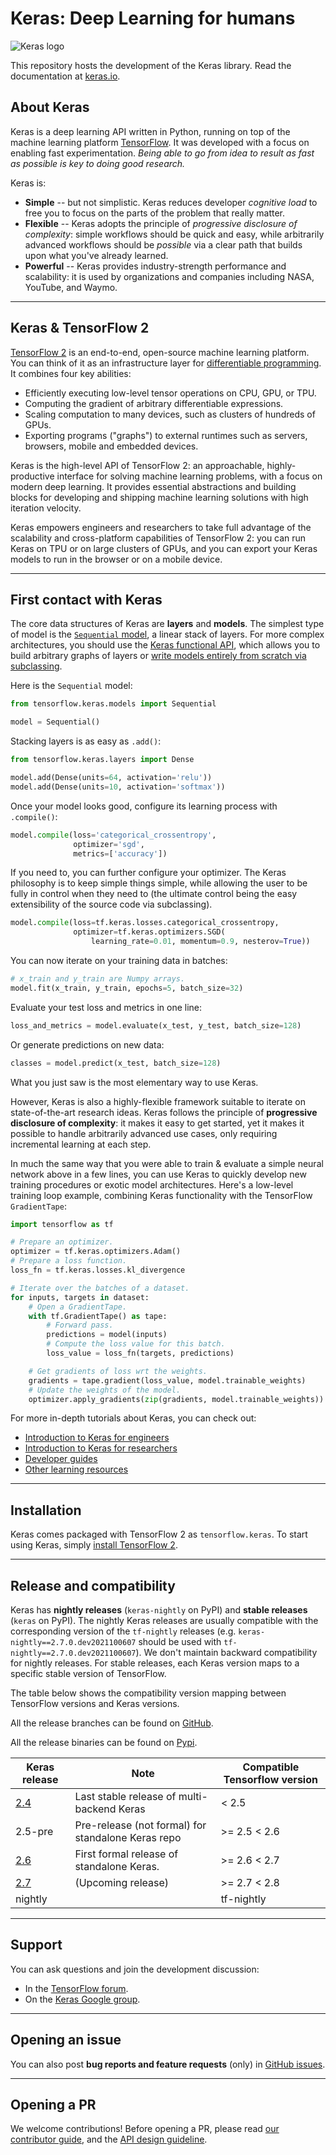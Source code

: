 # Keras: Deep Learning for humans

![Keras logo](https://s3.amazonaws.com/keras.io/img/keras-logo-2018-large-1200.png)

This repository hosts the development of the Keras library.
Read the documentation at [keras.io](https://keras.io/).

## About Keras

Keras is a deep learning API written in Python,
running on top of the machine learning platform [TensorFlow](https://github.com/tensorflow/tensorflow).
It was developed with a focus on enabling fast experimentation.
*Being able to go from idea to result as fast as possible is key to doing good research.*

Keras is:

-   **Simple** -- but not simplistic. Keras reduces developer *cognitive load*
    to free you to focus on the parts of the problem that really matter.
-   **Flexible** -- Keras adopts the principle of *progressive disclosure of
    complexity*: simple workflows should be quick and easy, while arbitrarily
    advanced workflows should be *possible* via a clear path that builds upon
    what you've already learned.
-   **Powerful** -- Keras provides industry-strength performance and
    scalability: it is used by organizations and companies including NASA,
    YouTube, and Waymo.

---

## Keras & TensorFlow 2

[TensorFlow 2](https://www.tensorflow.org/) is an end-to-end, open-source machine learning platform.
You can think of it as an infrastructure layer for
[differentiable programming](https://en.wikipedia.org/wiki/Differentiable_programming).
It combines four key abilities:

- Efficiently executing low-level tensor operations on CPU, GPU, or TPU.
- Computing the gradient of arbitrary differentiable expressions.
- Scaling computation to many devices, such as clusters of hundreds of GPUs.
- Exporting programs ("graphs") to external runtimes such as servers, browsers, mobile and embedded devices.

Keras is the high-level API of TensorFlow 2: an approachable, highly-productive interface
for solving machine learning problems,
with a focus on modern deep learning. It provides essential abstractions and building blocks for developing
and shipping machine learning solutions with high iteration velocity.

Keras empowers engineers and researchers to take full advantage of the scalability
and cross-platform capabilities of TensorFlow 2: you can run Keras on TPU or on large clusters of GPUs,
and you can export your Keras models to run in the browser or on a mobile device.

---

## First contact with Keras

The core data structures of Keras are __layers__ and __models__.
The simplest type of model is the [`Sequential` model](/guides/sequential_model/), a linear stack of layers.
For more complex architectures, you should use the [Keras functional API](/guides/functional_api/),
which allows you to build arbitrary graphs of layers or [write models entirely from scratch via subclassing](/guides/making_new_layers_and_models_via_subclassing/).

Here is the `Sequential` model:

```python
from tensorflow.keras.models import Sequential

model = Sequential()
```

Stacking layers is as easy as `.add()`:

```python
from tensorflow.keras.layers import Dense

model.add(Dense(units=64, activation='relu'))
model.add(Dense(units=10, activation='softmax'))
```

Once your model looks good, configure its learning process with `.compile()`:

```python
model.compile(loss='categorical_crossentropy',
              optimizer='sgd',
              metrics=['accuracy'])
```

If you need to, you can further configure your optimizer. The Keras philosophy is to keep simple things simple,
while allowing the user to be fully in control when they need to (the ultimate control being the easy extensibility of the source code via subclassing).

```python
model.compile(loss=tf.keras.losses.categorical_crossentropy,
              optimizer=tf.keras.optimizers.SGD(
                  learning_rate=0.01, momentum=0.9, nesterov=True))
```

You can now iterate on your training data in batches:

```python
# x_train and y_train are Numpy arrays.
model.fit(x_train, y_train, epochs=5, batch_size=32)
```

Evaluate your test loss and metrics in one line:

```python
loss_and_metrics = model.evaluate(x_test, y_test, batch_size=128)
```

Or generate predictions on new data:

```python
classes = model.predict(x_test, batch_size=128)
```

What you just saw is the most elementary way to use Keras.

However, Keras is also a highly-flexible framework suitable to iterate on state-of-the-art research ideas.
Keras follows the principle of **progressive disclosure of complexity**: it makes it easy to get started,
yet it makes it possible to handle arbitrarily advanced use cases,
only requiring incremental learning at each step.

In much the same way that you were able to train & evaluate a simple neural network above in a few lines,
you can use Keras to quickly develop new training procedures or exotic model architectures.
Here's a low-level training loop example, combining Keras functionality with the TensorFlow `GradientTape`:

```python
import tensorflow as tf

# Prepare an optimizer.
optimizer = tf.keras.optimizers.Adam()
# Prepare a loss function.
loss_fn = tf.keras.losses.kl_divergence

# Iterate over the batches of a dataset.
for inputs, targets in dataset:
    # Open a GradientTape.
    with tf.GradientTape() as tape:
        # Forward pass.
        predictions = model(inputs)
        # Compute the loss value for this batch.
        loss_value = loss_fn(targets, predictions)

    # Get gradients of loss wrt the weights.
    gradients = tape.gradient(loss_value, model.trainable_weights)
    # Update the weights of the model.
    optimizer.apply_gradients(zip(gradients, model.trainable_weights))
```

For more in-depth tutorials about Keras, you can check out:

-   [Introduction to Keras for engineers](https://keras.io/getting_started/intro_to_keras_for_engineers/)
-   [Introduction to Keras for researchers](https://keras.io/getting_started/intro_to_keras_for_researchers/)
-   [Developer guides](https://keras.io/guides/)
-   [Other learning resources](https://keras.io/getting_started/learning_resources/)

---

## Installation

Keras comes packaged with TensorFlow 2 as `tensorflow.keras`.
To start using Keras, simply [install TensorFlow 2](https://www.tensorflow.org/install).

---

## Release and compatibility

Keras has **nightly releases** (`keras-nightly` on PyPI)
and **stable releases** (`keras` on PyPI).
The nightly Keras releases are usually compatible with the corresponding version
of the `tf-nightly` releases
(e.g. `keras-nightly==2.7.0.dev2021100607` should be
used with `tf-nightly==2.7.0.dev2021100607`).
We don't maintain backward compatibility for nightly releases.
For stable releases, each Keras
version maps to a specific stable version of TensorFlow.

The table below shows the compatibility version mapping
between TensorFlow versions and Keras versions.

All the release branches can be found on [GitHub](https://github.com/keras-team/keras/releases).

All the release binaries can be found on [Pypi](https://pypi.org/project/keras/#history).

| Keras release | Note      | Compatible Tensorflow version |
| -----------   | ----------- | -----------        |
| [2.4](https://github.com/keras-team/keras/releases/tag/2.4.0)  | Last stable release of multi-backend Keras | < 2.5
| 2.5-pre| Pre-release (not formal) for standalone Keras repo | >= 2.5 < 2.6
| [2.6](https://github.com/keras-team/keras/releases/tag/v2.6.0)    | First formal release of standalone Keras.  | >= 2.6 < 2.7
| [2.7](https://github.com/keras-team/keras/releases/tag/v2.7.0-rc0)    | (Upcoming release) | >= 2.7 < 2.8
| nightly|                                            | tf-nightly

---
## Support

You can ask questions and join the development discussion:

- In the [TensorFlow forum](https://discuss.tensorflow.org/).
- On the [Keras Google group](https://groups.google.com/forum/#!forum/keras-users).

---

## Opening an issue

You can also post **bug reports and feature requests** (only)
in [GitHub issues](https://github.com/keras-team/keras/issues).


---

## Opening a PR

We welcome contributions! Before opening a PR, please read
[our contributor guide](https://github.com/keras-team/keras/blob/master/CONTRIBUTING.md),
and the [API design guideline](https://github.com/keras-team/governance/blob/master/keras_api_design_guidelines.md).
